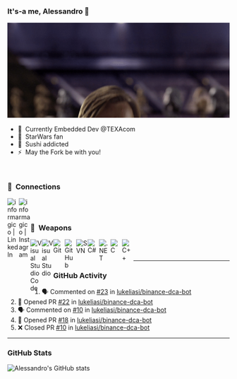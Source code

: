 ### It's-a me, Alessandro 🍄

![Alt Text](./assets/hellothere.gif)

- 🤖 &nbsp;Currently Embedded Dev @TEXAcom
- 🌌 &nbsp;StarWars fan
- 🍣 &nbsp;Sushi addicted
- ⚡ &nbsp;May the Fork be with you!

<br />

### 🔌 &nbsp;Connections

[<img align="left" alt="informagico | LinkedIn" width="26px" src="https://cdn.simpleicons.org/linkedin/black/white" />][linkedin]
[<img align="left" alt="informagico | Instagram" width="26px" src="https://cdn.simpleicons.org/instagram/black/white" />][instagram]

<br />
<br />

### 🥷 &nbsp;Weapons

<picture><img align="left" alt="Visual Studio Code" width="26px" src="https://cdn.simpleicons.org/visualstudiocode/black/white" /></picture>
<picture><img align="left" alt="Visual Studio" width="26px" src="https://cdn.simpleicons.org/visualstudio/black/white" /></picture>
<picture><img align="left" alt="Git" width="26px" src="https://cdn.simpleicons.org/git/black/white" /></picture>
<picture><img align="left" alt="GitHub" width="26px" src="https://cdn.simpleicons.org/github/black/white" /></picture>
<picture><img align="left" alt="SVN" width="26px" src="https://cdn.simpleicons.org/subversion/black/white" /></picture>
<picture><img align="left" alt="C#" width="26px" src="https://cdn.simpleicons.org/csharp/black/white" /></picture>
<picture><img align="left" alt=".NET" width="26px" src="https://cdn.simpleicons.org/dotnet/black/white" /></picture>
<picture><img align="left" alt="C" width="26px" src="https://cdn.simpleicons.org/c/black/white" /></picture>
<picture><img align="left" alt="C++" width="26px" src="https://cdn.simpleicons.org/cplusplus/black/white" /></picture>
  
<br />
<br />

---

### GitHub Activity
  
<!--START_SECTION:activity-->
1. 🗣 Commented on [#23](https://github.com/lukeliasi/binance-dca-bot/issues/23) in [lukeliasi/binance-dca-bot](https://github.com/lukeliasi/binance-dca-bot)
2. 💪 Opened PR [#22](https://github.com/lukeliasi/binance-dca-bot/pull/22) in [lukeliasi/binance-dca-bot](https://github.com/lukeliasi/binance-dca-bot)
3. 🗣 Commented on [#10](https://github.com/lukeliasi/binance-dca-bot/issues/10) in [lukeliasi/binance-dca-bot](https://github.com/lukeliasi/binance-dca-bot)
4. 💪 Opened PR [#18](https://github.com/lukeliasi/binance-dca-bot/pull/18) in [lukeliasi/binance-dca-bot](https://github.com/lukeliasi/binance-dca-bot)
5. ❌ Closed PR [#10](https://github.com/lukeliasi/binance-dca-bot/pull/10) in [lukeliasi/binance-dca-bot](https://github.com/lukeliasi/binance-dca-bot)
<!--END_SECTION:activity-->

---

### GitHub Stats

![Alessandro's GitHub stats](https://github-readme-stats.vercel.app/api?username=informagico&show_icons=true&hide_border=true&hide_title=true&include_all_commits=true&count_private=true)

[instagram]: https://instagram.com/informagico
[linkedin]: https://linkedin.com/in/informagico
